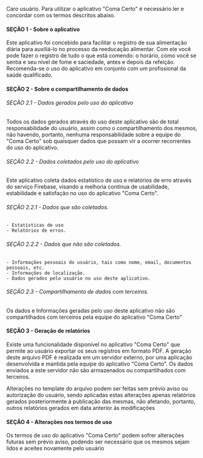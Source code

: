 Caro usuário. Para utilizar o aplicativo "Coma Certo"  é necessário ler e concordar com os termos descritos abaixo.

#### SEÇÃO 1 - Sobre o aplicativo

Este aplicativo foi concebido para facilitar o registro de sua alimentação diária para auxiliá-lo no processo da reeducação alimentar.
Com ele você pode fazer o registro de tudo o que está comendo: o horário, como você se sentia e seu nível de fome e saciedade, antes e depois da refeição.
Recomenda-se o uso do aplicativo em conjunto com um profissional da saúde qualificado.

#### SEÇÃO 2 - Sobre o compartilhamento de dados

###### SEÇÃO 2.1 - Dados gerados pelo uso do aplicativo

Todos os dados gerados através do uso deste aplicativo são de total responsabilidade do usuário, assim como o compartilhamento dos mesmos, não havendo, portanto,
nenhuma responsabilidade sobre a equipe do "Coma Certo" sob quaisquer dados que possam vir a ocorrer recorrentes do uso do aplicativo.

###### SEÇÃO 2.2 - Dados coletados pelo uso do aplicativo

Este aplicativo coleta dados estatístico de uso e relatórios de erro através do serviço Firebase, visando a melhoria contínua de usabilidade, estabilidade e satisfação no uso 
do aplicativo "Coma Certo".

###### SEÇÃO 2.2.1 - Dados que são coletados.
    - Estatísticas de uso
    - Relatórios de erros.

###### SEÇÃO 2.2.2 - Dados que não são coletados.
    - Informações pessoais do usuário, tais como nome, email, documentos pessoais, etc.
    - Informações de localização.
    - Dados gerados pelo usuário no uso deste aplicativo.

###### SEÇÃO 2.3 - Compartilhamento de dados com terceiros.

Os dados e Informações geradas pelo uso deste aplicativo não são compartilhados com terceiros pela equipe do aplicativo "Coma Certo"

#### SEÇÃO 3 - Geração de relatórios

Existe uma funcionalidade disponível no aplicativo "Coma Certo" que permite ao usuário exportar os seus registros em formato PDF. 
A geração deste arquivo PDF é realizada em um servidor externo, por uma aplicação desenvolvida e mantida pela equipe do aplicativo "Coma Certo".
Os dados enviados a este servidor não são armazenados ou compartilhados com terceiros.

Alterações no template do arquivo podem ser feitas sem prévio aviso ou autorização do usuário, sendo aplicadas estas alterações apenas relatórios gerados
posteriormente à publicação das mesmas, não afetando, portanto, outros relatórios gerados em data anterior às modificações

#### SEÇÃO 4 - Alterações nos termos de uso

Os termos de uso do aplicativo "Coma Certo" podem sofrer alterações futuras sem prévio aviso, podendo ser necessário que os mesmos sejam lidos e aceites novamente pelo usuário
